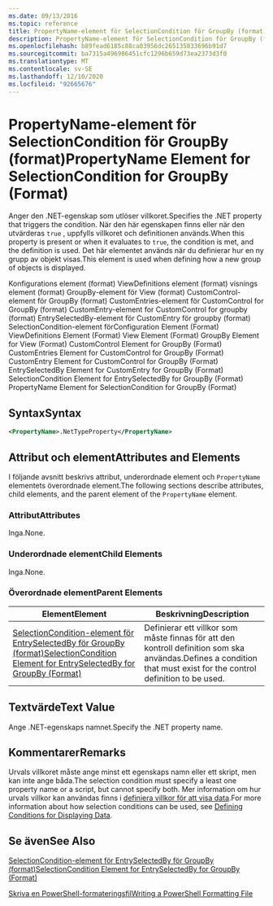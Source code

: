 ```yaml
---
ms.date: 09/13/2016
ms.topic: reference
title: PropertyName-element för SelectionCondition för GroupBy (format)
description: PropertyName-element för SelectionCondition för GroupBy (format)
ms.openlocfilehash: b89fead6185c88ca03956dc265135833696b91d7
ms.sourcegitcommit: ba7315a496986451cfc1296b659d73ea2373d3f0
ms.translationtype: MT
ms.contentlocale: sv-SE
ms.lasthandoff: 12/10/2020
ms.locfileid: "92665676"
---
```

# <a name="propertyname-element-for-selectioncondition-for-groupby-format"></a><span data-ttu-id="76d2d-103">PropertyName-element för SelectionCondition för GroupBy (format)</span><span class="sxs-lookup"><span data-stu-id="76d2d-103">PropertyName Element for SelectionCondition for GroupBy (Format)</span></span>

<span data-ttu-id="76d2d-104">Anger den .NET-egenskap som utlöser villkoret.</span><span class="sxs-lookup"><span data-stu-id="76d2d-104">Specifies the .NET property that triggers the condition.</span></span> <span data-ttu-id="76d2d-105">När den här egenskapen finns eller när den utvärderas `true` , uppfylls villkoret och definitionen används.</span><span class="sxs-lookup"><span data-stu-id="76d2d-105">When this property is present or when it evaluates to `true`, the condition is met, and the definition is used.</span></span> <span data-ttu-id="76d2d-106">Det här elementet används när du definierar hur en ny grupp av objekt visas.</span><span class="sxs-lookup"><span data-stu-id="76d2d-106">This element is used when defining how a new group of objects is displayed.</span></span>

<span data-ttu-id="76d2d-107">Konfigurations element (format) ViewDefinitions element (format) visnings element (format) GroupBy-element för View (format) CustomControl-element för GroupBy (format) CustomEntries-element för CustomControl for GroupBy (format) CustomEntry-element for CustomControl for groupby (format) EntrySelectedBy-element för CustomEntry för groupby (format) SelectionCondition-element för</span><span class="sxs-lookup"><span data-stu-id="76d2d-107">Configuration Element (Format) ViewDefinitions Element (Format) View Element (Format) GroupBy Element for View (Format) CustomControl Element for GroupBy (Format) CustomEntries Element for CustomControl for GroupBy (Format) CustomEntry Element for CustomControl for GroupBy (Format) EntrySelectedBy Element for CustomEntry for GroupBy (Format) SelectionCondition Element for EntrySelectedBy for GroupBy (Format) PropertyName Element for SelectionCondition for GroupBy (Format)</span></span>

## <a name="syntax"></a><span data-ttu-id="76d2d-108">Syntax</span><span class="sxs-lookup"><span data-stu-id="76d2d-108">Syntax</span></span>

```xml
<PropertyName>.NetTypeProperty</PropertyName>
```

## <a name="attributes-and-elements"></a><span data-ttu-id="76d2d-109">Attribut och element</span><span class="sxs-lookup"><span data-stu-id="76d2d-109">Attributes and Elements</span></span>

<span data-ttu-id="76d2d-110">I följande avsnitt beskrivs attribut, underordnade element och `PropertyName` elementets överordnade element.</span><span class="sxs-lookup"><span data-stu-id="76d2d-110">The following sections describe attributes, child elements, and the parent element of the `PropertyName` element.</span></span>

### <a name="attributes"></a><span data-ttu-id="76d2d-111">Attribut</span><span class="sxs-lookup"><span data-stu-id="76d2d-111">Attributes</span></span>

<span data-ttu-id="76d2d-112">Inga.</span><span class="sxs-lookup"><span data-stu-id="76d2d-112">None.</span></span>

### <a name="child-elements"></a><span data-ttu-id="76d2d-113">Underordnade element</span><span class="sxs-lookup"><span data-stu-id="76d2d-113">Child Elements</span></span>

<span data-ttu-id="76d2d-114">Inga.</span><span class="sxs-lookup"><span data-stu-id="76d2d-114">None.</span></span>

### <a name="parent-elements"></a><span data-ttu-id="76d2d-115">Överordnade element</span><span class="sxs-lookup"><span data-stu-id="76d2d-115">Parent Elements</span></span>

|<span data-ttu-id="76d2d-116">Element</span><span class="sxs-lookup"><span data-stu-id="76d2d-116">Element</span></span>|<span data-ttu-id="76d2d-117">Beskrivning</span><span class="sxs-lookup"><span data-stu-id="76d2d-117">Description</span></span>|
|-------------|-----------------|
|[<span data-ttu-id="76d2d-118">SelectionCondition-element för EntrySelectedBy för GroupBy (format)</span><span class="sxs-lookup"><span data-stu-id="76d2d-118">SelectionCondition Element for EntrySelectedBy for GroupBy (Format)</span></span>](./selectioncondition-element-for-entryselectedby-for-groupby-format.md)|<span data-ttu-id="76d2d-119">Definierar ett villkor som måste finnas för att den kontroll definition som ska användas.</span><span class="sxs-lookup"><span data-stu-id="76d2d-119">Defines a condition that must exist for the control definition to be used.</span></span>|

## <a name="text-value"></a><span data-ttu-id="76d2d-120">Textvärde</span><span class="sxs-lookup"><span data-stu-id="76d2d-120">Text Value</span></span>

<span data-ttu-id="76d2d-121">Ange .NET-egenskaps namnet.</span><span class="sxs-lookup"><span data-stu-id="76d2d-121">Specify the .NET property name.</span></span>

## <a name="remarks"></a><span data-ttu-id="76d2d-122">Kommentarer</span><span class="sxs-lookup"><span data-stu-id="76d2d-122">Remarks</span></span>

<span data-ttu-id="76d2d-123">Urvals villkoret måste ange minst ett egenskaps namn eller ett skript, men kan inte ange båda.</span><span class="sxs-lookup"><span data-stu-id="76d2d-123">The selection condition must specify a least one property name or a script, but cannot specify both.</span></span> <span data-ttu-id="76d2d-124">Mer information om hur urvals villkor kan användas finns i [definiera villkor för att visa data](./defining-conditions-for-displaying-data.md).</span><span class="sxs-lookup"><span data-stu-id="76d2d-124">For more information about how selection conditions can be used, see [Defining Conditions for Displaying Data](./defining-conditions-for-displaying-data.md).</span></span>

## <a name="see-also"></a><span data-ttu-id="76d2d-125">Se även</span><span class="sxs-lookup"><span data-stu-id="76d2d-125">See Also</span></span>

[<span data-ttu-id="76d2d-126">SelectionCondition-element för EntrySelectedBy för GroupBy (format)</span><span class="sxs-lookup"><span data-stu-id="76d2d-126">SelectionCondition Element for EntrySelectedBy for GroupBy (Format)</span></span>](./selectioncondition-element-for-entryselectedby-for-groupby-format.md)

[<span data-ttu-id="76d2d-127">Skriva en PowerShell-formateringsfil</span><span class="sxs-lookup"><span data-stu-id="76d2d-127">Writing a PowerShell Formatting File</span></span>](./writing-a-powershell-formatting-file.md)
